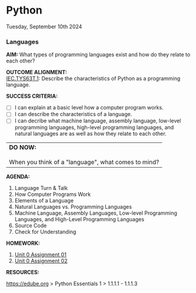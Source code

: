 # Python
Tuesday, September 10th 2024

### Languages

**AIM:** What types of programming languages exist and how do they relate to each other?

**OUTCOME ALIGNMENT:**
<br><ins>IEC.TYS63T.1</ins>: Describe the characteristics of Python as a programming language.

**SUCCESS CRITERIA:**
- [ ] I can explain at a basic level how a computer program works.
- [ ] I can describe the characteristics of a language.
- [ ] I can decribe what machine language, assembly language, low-level programming languages, high-level programming languages, and natural languages are as well as how they relate to each other.

<table>
  <tr>
    <td><b>DO NOW:</b><br><br>
    When you think of a "language", what comes to mind?
  </tr>
</table>

**AGENDA:**

1. Language Turn & Talk
2. How Computer Programs Work
3. Elements of a Language
4. Natural Languages vs. Programming Languages
5. Machine Language, Assembly Languages, Low-level Programming Languages, and High-Level Programming Languages
6. Source Code
7. Check for Understanding

**HOMEWORK:** 
1. [Unit 0 Assignment 01](https://github.com/MrJSwotinsky/Python/blob/main/Unit_0_Programming_Languages_and_a_Reintroduction_to_Python/Daily_Assignments/Unit_0_Assignment_01_Due_Fri_Sept_6_Create_and_Share_Repo.md)
2. [Unit 0 Assignment 02](https://github.com/MrJSwotinsky/Python/blob/main/Unit_0_Programming_Languages_and_a_Reintroduction_to_Python/Daily_Assignments/Unit_0_Assignment_02_Due_Mon_Sept_9_OpenEDG_Registration.md)

**RESOURCES:**

https://edube.org > Python Essentials 1 > 1.1.1.1 - 1.1.1.3
